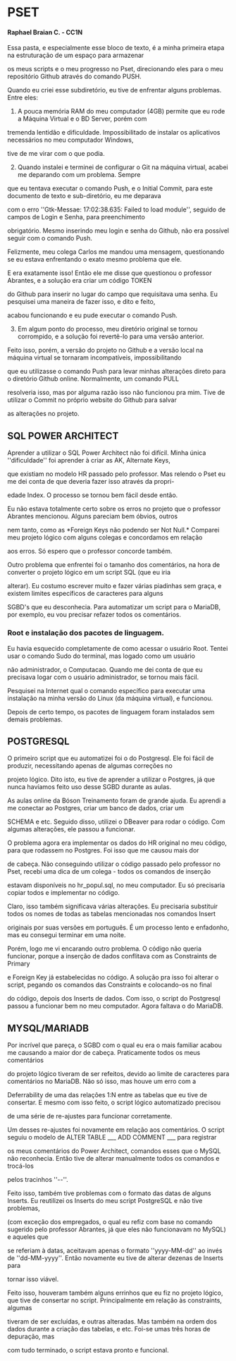 ﻿# PSET #

#### Raphael Braian C. - CC1N ####

Essa pasta, e especialmente esse bloco de texto, é a minha primeira etapa na estruturação de um espaço para armazenar

os meus scripts e o meu progresso no Pset, direcionando eles para o meu repositório Github através do comando PUSH.

Quando eu criei esse subdiretório, eu tive de enfrentar alguns problemas. Entre eles:

1. A pouca memória RAM do meu computador (4GB) permite que eu rode a Máquina Virtual e o BD Server, porém com

tremenda lentidão e dificuldade. Impossibilitado de instalar os aplicativos necessários no meu computador Windows,

tive de me virar com o que podia.

2. Quando instalei e terminei de configurar o Git na máquina virtual, acabei me deparando com um problema. Sempre

que eu tentava executar o comando Push, e o Initial Commit, para este documento de texto e sub-diretório, eu me deparava

com o erro ''Gtk-Messae: 17:02:38.635: Failed to load module'', seguido de campos de Login e Senha, para preenchimento

obrigatório. Mesmo inserindo meu login e senha do Github, não era possível seguir com o comando Push.

Felizmente, meu colega Carlos me mandou uma mensagem, questionando se eu estava enfrentando o exato mesmo problema que ele.

E era exatamente isso! Então ele me disse que questionou o professor Abrantes, e a solução era criar um código TOKEN

do Github para inserir no lugar do campo que requisitava uma senha. Eu pesquisei uma maneira de fazer isso, e dito e feito,

acabou funcionando e eu pude executar o comando Push.

3. Em algum ponto do processo, meu diretório original se tornou corrompido, e a solução foi revertê-lo para uma versão anterior.

Feito isso, porém, a versão do projeto no Github e a versão local na máquina virtual se tornaram incompatíveis, impossibilitando

que eu utilizasse o comando Push para levar minhas alterações direto para o diretório Github online. Normalmente, um comando PULL

resolveria isso, mas por alguma razão isso não funcionou pra mim. Tive de utilizar o Commit no próprio website do Github para salvar

as alterações no projeto.

## SQL POWER ARCHITECT ##

Aprender a utilizar o SQL Power Architect não foi difícil. Minha única ''dificuldade'' foi aprender à criar as AK, Alternate Keys,

que existiam no modelo HR passado pelo professor. Mas relendo o Pset eu me dei conta de que deveria fazer isso através da propri-

edade Index. O processo se tornou bem fácil desde então.

Eu não estava totalmente certo sobre os erros no projeto que o professor Abrantes mencionou. Alguns pareciam bem óbvios, outros

nem tanto, como as \*Foreign Keys não podendo ser Not Null.\* Comparei meu projeto lógico com alguns colegas e concordamos em relação

aos erros. Só espero que o professor concorde também.

Outro problema que enfrentei foi o tamanho dos comentários, na hora de converter o projeto lógico em um script SQL (que eu iria

alterar). Eu costumo escrever muito e fazer várias piadinhas sem graça, e existem limites específicos de caracteres para alguns

SGBD's que eu desconhecia. Para automatizar um script para o MariaDB, por exemplo, eu vou precisar refazer todos os comentários.

### Root e instalação dos pacotes de linguagem. ###

Eu havia esquecido completamente de como acessar o usuário Root. Tentei usar o comando Sudo do terminal, mas logado como um usuário

não administrador, o Computacao. Quando me dei conta de que eu precisava logar com o usuário administrador, se tornou mais fácil.

Pesquisei na Internet qual o comando específico para executar uma instalação na minha versão do Linux (da máquina virtual), e funcionou.

Depois de certo tempo, os pacotes de linguagem foram instalados sem demais problemas.

## POSTGRESQL ##

O primeiro script que eu automatizei foi o do Postgresql. Ele foi fácil de produzir, necessitando apenas de algumas correções no

projeto lógico. Dito isto, eu tive de aprender a utilizar o Postgres, já que nunca havíamos feito uso desse SGBD durante as aulas.

As aulas online da Bóson Treinamento foram de grande ajuda. Eu aprendi a me conectar ao Postgres, criar um banco de dados, criar um

SCHEMA e etc. Seguido disso, utilizei o DBeaver para rodar o código. Com algumas alterações, ele passou a funcionar.

O problema agora era implementar os dados do HR original no meu código, para que rodassem no Postgres. Foi isso que me causou mais dor

de cabeça. Não conseguindo utilizar o código passado pelo professor no Pset, recebi uma dica de um colega - todos os comandos de inserção

estavam disponíveis no hr\_popul.sql, no meu computador. Eu só precisaria copiar todos e implementar no código.

Claro, isso também significava várias alterações. Eu precisaria substituir todos os nomes de todas as tabelas mencionadas nos comandos Insert

originais por suas versões em português. É um processo lento e enfadonho, mas eu consegui terminar em uma noite.

Porém, logo me vi encarando outro problema. O código não queria funcionar, porque a inserção de dados conflitava com as Constraints de Primary

e Foreign Key já estabelecidas no código. A solução pra isso foi alterar o script, pegando os comandos das Constraints e colocando-os no final

do código, depois dos Inserts de dados. Com isso, o script do Postgresql passou a funcionar bem no meu computador. Agora faltava o do MariaDB.

## MYSQL/MARIADB ##

Por incrível que pareça, o SGBD com o qual eu era o mais familiar acabou me causando a maior dor de cabeça. Praticamente todos os meus comentários

do projeto lógico tiveram de ser refeitos, devido ao limite de caracteres para comentários no MariaDB. Não só isso, mas houve um erro com a

Deferrability de uma das relações 1:N entre as tabelas que eu tive de consertar. E mesmo com isso feito, o script lógico automatizado precisou

de uma série de re-ajustes para funcionar corretamente.

Um desses re-ajustes foi novamente em relação aos comentários. O script seguiu o modelo de ALTER TABLE \_\_\_ ADD COMMENT \_\_\_ para registrar

os meus comentários do Power Architect, comandos esses que o MySQL não reconhecia. Então tive de alterar manualmente todos os comandos e trocá-los

pelos tracinhos ''--''.

Feito isso, também tive problemas com o formato das datas de alguns Inserts. Eu reutilizei os Inserts do meu script PostgreSQL e não tive problemas,

(com exceção dos empregados, o qual eu refiz com base no comando sugerido pelo professor Abrantes, já que eles não funcionavam no MySQL) e aqueles que

se referiam à datas, aceitavam apenas o formato ''yyyy-MM-dd'' ao invés de ''dd-MM-yyyy''. Então novamente eu tive de alterar dezenas de Inserts para

tornar isso viável.

Feito isso, houveram também alguns errinhos que eu fiz no projeto lógico, que tive de consertar no script. Principalmente em relação às constraints, algumas

tiveram de ser excluídas, e outras alteradas. Mas também na ordem dos dados durante a criação das tabelas, e etc. Foi-se umas três horas de depuração, mas

com tudo terminado, o script estava pronto e funcional.
